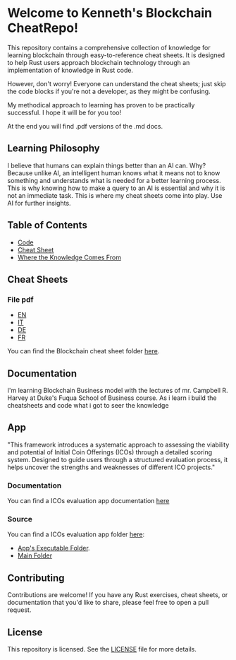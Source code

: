 # Welcome to Kenneth's Blockchain CheatRepo!

This repository contains a comprehensive collection of knowledge for learning blockchain through easy-to-reference cheat sheets. 
It is designed to help Rust users approach blockchain technology through an implementation of knowledge in Rust code. 

However, don't worry! Everyone can understand the cheat sheets; just skip the code blocks if you're not a developer, as they might be confusing.

My methodical approach to learning has proven to be practically successful. I hope it will be for you too!

At the end you will find .pdf versions of the .md docs.

## Learning Philosophy

I believe that humans can explain things better than an AI can. Why? Because unlike AI, an intelligent human knows what it means not to know something and understands what is needed for a better learning process. This is why knowing how to make a query to an AI is essential and why it is not an immediate task. This is where my cheat sheets come into play. Use AI for further insights.

## Table of Contents

- [Code](#Code)
- [Cheat Sheet](#cheat-sheet)
- [Where the Knowledge Comes From](#documentation)


## Cheat Sheets

### File pdf
- [EN](./cheat_sheets/EN/pdf/)
- [IT](./cheat_sheets/IT/pdf/)
- [DE](./cheat_sheets/DE/pdf/)
- [FR](./cheat_sheets/FR/pdf/)

You can find the Blockchain cheat sheet folder [here](./cheat_sheets).

## Documentation

I'm learning Blockchain Business model with the lectures of mr. Campbell R. Harvey at Duke's Fuqua School of Business course.
As i learn i build the cheatsheets and code what i got to seer the knowledge

## App

"This framework introduces a systematic approach to assessing the viability and potential of Initial Coin Offerings (ICOs) through a detailed scoring system. Designed to guide users through a structured evaluation process, it helps uncover the strengths and weaknesses of different ICO projects."
 
### Documentation
You can find a ICOs evaluation app documentation [here](./cheat_sheets/EN/evaluation_sheet.md)

### Source
You can find a ICOs evaluation app folder [here](./code/evframework):
- [App's Executable Folder](./code/evframework/target/release).
- [Main Folder](./code/evframework/src) 

## Contributing

Contributions are welcome! If you have any Rust exercises, cheat sheets, or documentation that you'd like to share, please feel free to open a pull request.

## License

This repository is licensed. See the [LICENSE](./LICENSE) file for more details.
